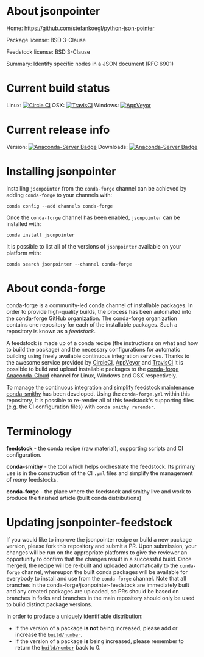 About jsonpointer
=================

Home: https://github.com/stefankoegl/python-json-pointer

Package license: BSD 3-Clause

Feedstock license: BSD 3-Clause

Summary: Identify specific nodes in a JSON document (RFC 6901)



Current build status
====================

Linux: [![Circle CI](https://circleci.com/gh/conda-forge/jsonpointer-feedstock.svg?style=shield)](https://circleci.com/gh/conda-forge/jsonpointer-feedstock)
OSX: [![TravisCI](https://travis-ci.org/conda-forge/jsonpointer-feedstock.svg?branch=master)](https://travis-ci.org/conda-forge/jsonpointer-feedstock)
Windows: [![AppVeyor](https://ci.appveyor.com/api/projects/status/github/conda-forge/jsonpointer-feedstock?svg=True)](https://ci.appveyor.com/project/conda-forge/jsonpointer-feedstock/branch/master)

Current release info
====================
Version: [![Anaconda-Server Badge](https://anaconda.org/conda-forge/jsonpointer/badges/version.svg)](https://anaconda.org/conda-forge/jsonpointer)
Downloads: [![Anaconda-Server Badge](https://anaconda.org/conda-forge/jsonpointer/badges/downloads.svg)](https://anaconda.org/conda-forge/jsonpointer)

Installing jsonpointer
======================

Installing `jsonpointer` from the `conda-forge` channel can be achieved by adding `conda-forge` to your channels with:

```
conda config --add channels conda-forge
```

Once the `conda-forge` channel has been enabled, `jsonpointer` can be installed with:

```
conda install jsonpointer
```

It is possible to list all of the versions of `jsonpointer` available on your platform with:

```
conda search jsonpointer --channel conda-forge
```


About conda-forge
=================

conda-forge is a community-led conda channel of installable packages.
In order to provide high-quality builds, the process has been automated into the
conda-forge GitHub organization. The conda-forge organization contains one repository
for each of the installable packages. Such a repository is known as a *feedstock*.

A feedstock is made up of a conda recipe (the instructions on what and how to build
the package) and the necessary configurations for automatic building using freely
available continuous integration services. Thanks to the awesome service provided by
[CircleCI](https://circleci.com/), [AppVeyor](http://www.appveyor.com/)
and [TravisCI](https://travis-ci.org/) it is possible to build and upload installable
packages to the [conda-forge](https://anaconda.org/conda-forge)
[Anaconda-Cloud](http://docs.anaconda.org/) channel for Linux, Windows and OSX respectively.

To manage the continuous integration and simplify feedstock maintenance
[conda-smithy](http://github.com/conda-forge/conda-smithy) has been developed.
Using the ``conda-forge.yml`` within this repository, it is possible to re-render all of
this feedstock's supporting files (e.g. the CI configuration files) with ``conda smithy rerender``.


Terminology
===========

**feedstock** - the conda recipe (raw material), supporting scripts and CI configuration.

**conda-smithy** - the tool which helps orchestrate the feedstock.
                   Its primary use is in the construction of the CI ``.yml`` files
                   and simplify the management of *many* feedstocks.

**conda-forge** - the place where the feedstock and smithy live and work to
                  produce the finished article (built conda distributions)


Updating jsonpointer-feedstock
==============================

If you would like to improve the jsonpointer recipe or build a new
package version, please fork this repository and submit a PR. Upon submission,
your changes will be run on the appropriate platforms to give the reviewer an
opportunity to confirm that the changes result in a successful build. Once
merged, the recipe will be re-built and uploaded automatically to the
`conda-forge` channel, whereupon the built conda packages will be available for
everybody to install and use from the `conda-forge` channel.
Note that all branches in the conda-forge/jsonpointer-feedstock are
immediately built and any created packages are uploaded, so PRs should be based
on branches in forks and branches in the main repository should only be used to
build distinct package versions.

In order to produce a uniquely identifiable distribution:
 * If the version of a package **is not** being increased, please add or increase
   the [``build/number``](http://conda.pydata.org/docs/building/meta-yaml.html#build-number-and-string).
 * If the version of a package **is** being increased, please remember to return
   the [``build/number``](http://conda.pydata.org/docs/building/meta-yaml.html#build-number-and-string)
   back to 0.
